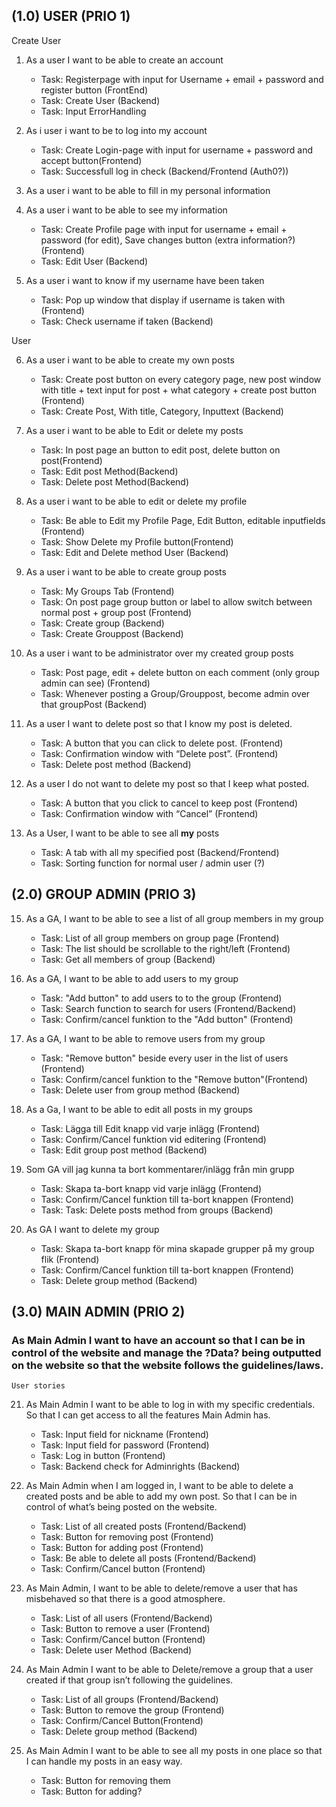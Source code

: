 ## (1.0) USER (PRIO 1)
Create User
1. As a user I want to be able to create an account
    - Task: Registerpage with input for Username + email + password and register button (FrontEnd)
    - Task: Create User (Backend)
    - Task: Input ErrorHandling

2. As i user i want to be to log into my account
    - Task: Create Login-page with input for username + password and accept button(Frontend)
    - Task: Successfull log in check (Backend/Frontend (Auth0?))
    
3. As a user i want to be able to fill in my personal information

4. As a user i want to be able to see my information
    - Task: Create Profile page with input for username + email + password (for edit), Save changes button (extra information?) (Frontend)
    - Task: Edit User (Backend)

5. As a user i want to know if my username have been taken
    - Task: Pop up window that display if username is taken with (Frontend)
    - Task: Check username if taken (Backend)


User

6. As a user i want to be able to create my own posts
    - Task: Create post button on every category page, new post window with title + text input for post + what category + create post button (Frontend)
    - Task: Create Post, With title, Category, Inputtext (Backend)
    
7. As a user i want to be able to Edit or delete my posts
    - Task: In post page an button to edit post, delete button on post(Frontend)
    - Task: Edit post Method(Backend)
    - Task: Delete post Method(Backend)


8. As a user i want to be able to edit or delete my profile
    - Task: Be able to Edit my Profile Page, Edit Button, editable inputfields (Frontend)
    - Task: Show Delete my Profile button(Frontend)
    - Task: Edit and Delete method User (Backend)
    
9. As a user i want to be able to create group posts
    - Task: My Groups Tab (Frontend)
    - Task: On post page group button or label to allow switch between normal post + group post (Frontend)
    - Task: Create group (Backend)
    - Task: Create Grouppost (Backend)
    
10. As a user i want to be administrator over my created group posts
    - Task: Post page, edit + delete button on each comment (only group admin can see) (Frontend)
    - Task: Whenever posting a Group/Grouppost, become admin over that groupPost (Backend)


11. As a user I want to delete post so that I know my post is deleted.
    - Task: A button that you can click to delete post. (Frontend)
    - Task: Confirmation window with “Delete post”. (Frontend)
    - Task: Delete post method (Backend)

12. As a user I do not want to delete my post so that I keep what posted.
    - Task: A button that you click to cancel to keep post (Frontend)
    - Task: Confirmation window with “Cancel” (Frontend)
    

14. As a User, I want to be able to see all **my** posts
    - Task: A tab with all my specified post (Backend/Frontend)
    - Task: Sorting function for normal user / admin user (?)
    


## (2.0) GROUP ADMIN (PRIO 3)


15. As a GA, I want to be able to see a list of all group members in my group
    - Task: List of all group members on group page (Frontend)
    - Task: The list should be scrollable to the right/left (Frontend)
    - Task: Get all members of group (Backend)

16. As a GA, I want to be able to add users to my group
    - Task: "Add button" to add users to to the group (Frontend)
    - Task: Search function to search for users (Frontend/Backend)
    - Task: Confirm/cancel funktion to the "Add button" (Frontend)


17. As a GA, I want to be able to remove users from my group
    - Task: "Remove button" beside every user in the list of users (Frontend)
    - Task: Confirm/cancel funktion to the "Remove button"(Frontend)
    - Task: Delete user from group method (Backend)

18. As a Ga, I want to be able to edit all posts in my groups 
    - Task: Lägga till Edit knapp vid varje inlägg (Frontend)
    - Task: Confirm/Cancel funktion vid editering (Frontend)
    - Task: Edit group post method (Backend)


19. Som GA vill jag kunna ta bort kommentarer/inlägg från min grupp
    - Task: Skapa ta-bort knapp vid varje inlägg (Frontend)
    - Task: Confirm/Cancel funktion till ta-bort knappen (Frontend)
    - Task: Task: Delete posts method from groups (Backend)


20. As GA I want to delete my group
    - Task: Skapa ta-bort knapp för mina skapade grupper på my group flik (Frontend)
    - Task: Confirm/Cancel funktion till ta-bort knappen (Frontend)
    - Task: Delete group method (Backend)

## (3.0) MAIN ADMIN (PRIO 2)

### As Main Admin I want to have an account so that I can be in control of the website and manage the ?Data? being outputted on the website so that the website follows the guidelines/laws.

    User stories 
      
21. As Main Admin I want to be able to log in with my specific credentials. So that I can get access to all the features Main Admin has.
     - Task: Input field for nickname (Frontend)
     - Task: Input field for password (Frontend)
     - Task: Log in button (Frontend)
     - Task: Backend check for Adminrights (Backend)
     


22. As Main Admin when I am logged in, I want to be able to delete a created posts and be able to add my own post. So that I can be in control of what’s being posted on the website.
    - Task: List of all created posts (Frontend/Backend)
    - Task: Button for removing post (Frontend)
    - Task: Button for adding post (Frontend)
    - Task: Be able to delete all posts (Frontend/Backend)
    - Task: Confirm/Cancel button (Frontend)
        

23. As Main Admin, I want to be able to delete/remove a user that has misbehaved so that there is a good atmosphere.
     - Task: List of all users (Frontend/Backend)
     - Task: Button to remove a user (Frontend)
     - Task: Confirm/Cancel button (Frontend)
     - Task: Delete user Method (Backend)
        

24. As Main Admin I want to be able to Delete/remove a group that a user created if that group isn’t following the guidelines.
     - Task: List of all groups (Frontend/Backend)
     - Task: Button to remove the group (Frontend)
     - Task: Confirm/Cancel Button(Frontend)
     - Task: Delete group method (Backend)
        

25. As Main Admin I want to be able to see all my posts in one place so that I can handle my posts in an easy way.
    - Task: Button for removing them
    - Task: Button for adding?


